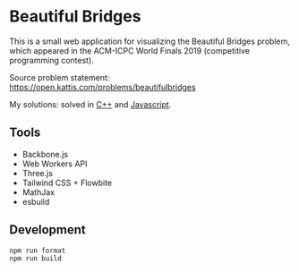 # Beautiful Bridges

This is a small web application for visualizing the Beautiful Bridges problem, which appeared in the ACM-ICPC World Finals 2019 (competitive programming contest).

Source problem statement: https://open.kattis.com/problems/beautifulbridges

My solutions: solved in [C++](https://github.com/ChrisVilches/Algorithms/blob/main/kattis/beautifulbridges.cpp) and [Javascript](https://github.com/ChrisVilches/Algorithms/blob/main/kattis/beautifulbridges.js).

## Tools

* Backbone.js
* Web Workers API
* Three.js
* Tailwind CSS + Flowbite
* MathJax
* esbuild

## Development

```
npm run format
npm run build
```
